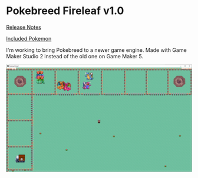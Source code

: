# Pokebreed Fireleaf v1.0

[Release Notes](https://github.com/timeblade0/pokebreed_fireleaf/blob/master/notes/release_notes/release_notes.txt)

[Included Pokemon](https://github.com/timeblade0/pokebreed_fireleaf/blob/master/sprites/spr_checklist_gen1_2/layers/0817e9c2-be16-4042-b800-e16c9034949d/ba67d799-3121-4364-af9e-644d9fa7e180.png)

I'm working to bring Pokebreed to a newer game engine.
Made with Game Maker Studio 2 instead of the old one on Game Maker 5.

![Screenshot](https://raw.githubusercontent.com/timeblade0/pokebreed_fireleaf/master/fireleaf.PNG)
